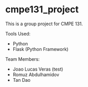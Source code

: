 # cmpe131_project
This is a group project for CMPE 131.

Tools Used:
* Python
* Flask (Python Framework)

Team Members:
* Joao Lucas Veras (test)
* Romuz Abdulhamidov
* Tan Dao
